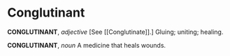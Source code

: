 # Conglutinant

**CONGLUTINANT**, _adjective_ \[See [[Conglutinate]].\] Gluing; uniting; healing.

**CONGLUTINANT**, _noun_ A medicine that heals wounds.